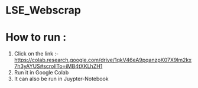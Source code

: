 ﻿# LSE_Webscrap
 # How to run :
 1) Click on the link :-
  https://colab.research.google.com/drive/1qkV46eA9pqanzpK07X9lm2kx7h3yAYUS#scrollTo=iMB4tXKLhZH1
 2) Run it in Google Colab
 3) It can also be run in Juypter-Notebook

